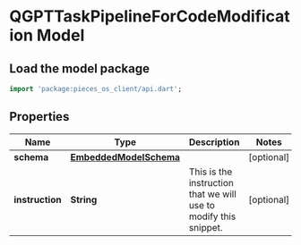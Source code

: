 # QGPTTaskPipelineForCodeModification Model

## Load the model package
```dart
import 'package:pieces_os_client/api.dart';
```

## Properties
Name | Type | Description | Notes
------------ | ------------- | ------------- | -------------
**schema** | [**EmbeddedModelSchema**](EmbeddedModelSchema) |  | [optional] 
**instruction** | **String** | This is the instruction that we will use to modify this snippet. | [optional] 




